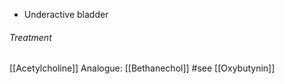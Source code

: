 - Underactive bladder

###### Treatment
[[Acetylcholine]] Analogue: [[Bethanechol]] 
#see [[Oxybutynin]]
